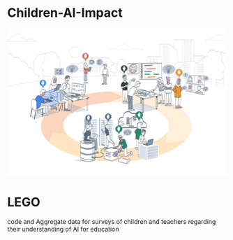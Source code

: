 # Children-AI-Impact
![Icon](./Figures/Picture1.jpg)
# LEGO
code and Aggregate data for surveys of children and teachers regarding their understanding of AI for education
